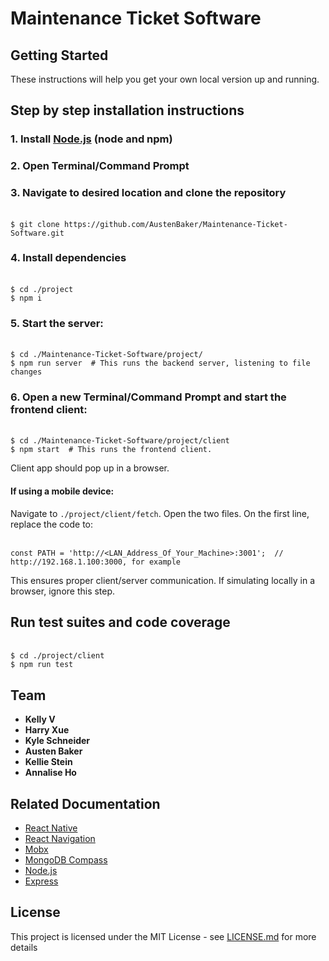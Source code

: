 # Maintenance Ticket Software
## Getting Started
These instructions will help you get your own local version up and running.

## Step by step installation instructions

### 1. Install [Node.js](https://nodejs.org) (node and npm)

### 2. Open Terminal/Command Prompt

### 3. Navigate to desired location and clone the repository

<br> `$ git clone https://github.com/AustenBaker/Maintenance-Ticket-Software.git` <br>
    
### 4. Install dependencies

<br> `$ cd ./project` <br>
`$ npm i` <br>
    
### 5. Start the server:

<br>`$ cd ./Maintenance-Ticket-Software/project/` <br>
`$ npm run server  # This runs the backend server, listening to file changes` <br>
    
### 6. Open a new Terminal/Command Prompt and start the frontend client:

<br> `$ cd ./Maintenance-Ticket-Software/project/client` <br>
`$ npm start  # This runs the frontend client.` <br>

Client app should pop up in a browser.

#### If using a mobile device:
Navigate to `./project/client/fetch`. Open the two files. On the first line, replace the code to:

<br> `const PATH = 'http://<LAN_Address_Of_Your_Machine>:3001';  // http://192.168.1.100:3000, for example` <br>

This ensures proper client/server communication. If simulating locally in a browser, ignore this step.

## Run test suites and code coverage

<br> `$ cd ./project/client` <br>
`$ npm run test` <br>

## Team

* **Kelly V**
* **Harry Xue**
* **Kyle Schneider**
* **Austen Baker**
* **Kellie Stein**
* **Annalise Ho**

## Related Documentation

* [React Native](https://reactnative.dev/docs/getting-started)
* [React Navigation](https://reactnavigation.org/docs/getting-started)
* [Mobx](https://mobx.js.org/getting-started.html)
* [MongoDB Compass](https://www.mongodb.com/blog/post/getting-started-with-mongodb-compass)
* [Node.js](https://nodejs.org)
* [Express](https://expressjs.com/en/starter/hello-world.html)

## License
This project is licensed under the MIT License - see [LICENSE.md](https://github.com/AustenBaker/Maintenance-Ticket-Software/blob/reversion-recovery/LICENSE.md) for more details
